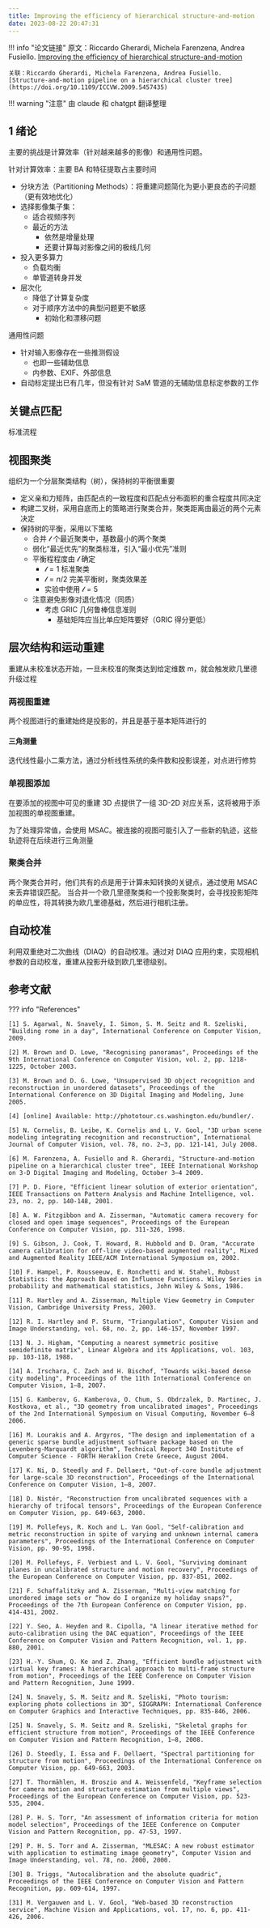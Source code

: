 ```yaml
---
title: Improving the efficiency of hierarchical structure-and-motion
date: 2023-08-22 20:47:31
---
```



!!! info "论文链接"
	原文：Riccardo Gherardi, Michela Farenzena, Andrea Fusiello. [Improving the efficiency of hierarchical structure-and-motion](https://doi.org/10.1109/CVPR.2010.5539782)

    关联：Riccardo Gherardi, Michela Farenzena, Andrea Fusiello. [Structure-and-motion pipeline on a hierarchical cluster tree](https://doi.org/10.1109/ICCVW.2009.5457435)

!!! warning "注意"
    由 claude 和 chatgpt 翻译整理

## 1 绪论

主要的挑战是计算效率（针对越来越多的影像）和通用性问题。

针对计算效率：主要 BA 和特征提取占主要时间

- 分块方法（Partitioning Methods）：将重建问题简化为更小更良态的子问题（更有效地优化）
- 选择影像集子集：
	- 适合视频序列
	- 最近的方法
		- 依然是增量处理
		- 还要计算每对影像之间的极线几何
- 投入更多算力
	- 负载均衡
	- 单管道转身并发
- 层次化
	- 降低了计算复杂度
	- 对于顺序方法中的典型问题更不敏感
		- 初始化和漂移问题

通用性问题

- 针对输入影像存在一些推测假设
	- 也即一些辅助信息
	- 内参数、EXIF、外部信息
- 自动标定提出已有几年，但没有针对 SaM 管道的无辅助信息标定参数的工作
## 关键点匹配

标准流程

## 视图聚类

组织为一个分层聚类结构（树），保持树的平衡很重要

- 定义亲和力矩阵，由匹配点的一致程度和匹配点分布面积的重合程度共同决定
- 构建二叉树，采用自底而上的策略进行聚类合并，聚类距离由最近的两个元素决定
- 保持树的平衡，采用以下策略
	- 合并 $\mathcal{l}$ 个最近聚类中，基数最小的两个聚类
	- 弱化“最近优先”的聚类标准，引入“最小优先”准则
	- 平衡程程度由 $\mathcal{l}$ 确定
		-  $\mathcal{l}=1$ 标准聚类
		-  $\mathcal{l} = n/2$ 完美平衡树，聚类效果差
		- 实验中使用  $\mathcal{l}=5$ 
	- 注意避免影像对退化情况（同质）
		- 考虑 GRIC 几何鲁棒信息准则
			- 基础矩阵应当比单应矩阵要好（GRIC 得分更低）
## 层次结构和运动重建

重建从未校准状态开始，一旦未校准的聚类达到给定维数 m，就会触发欧几里德升级过程

### 两视图重建

两个视图进行的重建始终是投影的，并且是基于基本矩阵进行的

#### 三角测量
迭代线性最小二乘方法，通过分析线性系统的条件数和投影误差，对点进行修剪

### 单视图添加

在要添加的视图中可见的重建 3D 点提供了一组 3D-2D 对应关系，这将被用于添加视图的单视图重建。

为了处理异常值，会使用 MSAC。被连接的视图可能引入了一些新的轨迹，这些轨迹将在后续进行三角测量

### 聚类合并
两个聚类合并时，他们共有的点是用于计算未知转换的关键点，通过使用 MSAC 来丢弃错误匹配。
当合并一个欧几里德聚类和一个投影聚类时，会寻找投影矩阵的单应性，将其转换为欧几里德基础，然后进行相机注册。


## 自动校准

利用双重绝对二次曲线（DIAQ）的自动校准。通过对 DIAQ 应用约束，实现相机参数的自动校准，重建从投影升级到欧几里德级别。

## 参考文献

??? info "References"

	[1] S. Agarwal, N. Snavely, I. Simon, S. M. Seitz and R. Szeliski, "Building rome in a day", International Conference on Computer Vision, 2009.

	[2] M. Brown and D. Lowe, "Recognising panoramas", Proceedings of the 9th International Conference on Computer Vision, vol. 2, pp. 1218-1225, October 2003.

	[3] M. Brown and D. G. Lowe, "Unsupervised 3D object recognition and reconstruction in unordered datasets", Proceedings of the International Conference on 3D Digital Imaging and Modeling, June 2005.

	[4] [online] Available: http://phototour.cs.washington.edu/bundler/.

	[5] N. Cornelis, B. Leibe, K. Cornelis and L. V. Gool, "3D urban scene modeling integrating recognition and reconstruction", International Journal of Computer Vision, vol. 78, no. 2–3, pp. 121-141, July 2008.

	[6] M. Farenzena, A. Fusiello and R. Gherardi, "Structure-and-motion pipeline on a hierarchical cluster tree", IEEE International Workshop on 3-D Digital Imaging and Modeling, October 3–4 2009.

	[7] P. D. Fiore, "Efficient linear solution of exterior orientation", IEEE Transactions on Pattern Analysis and Machine Intelligence, vol. 23, no. 2, pp. 140-148, 2001.

	[8] A. W. Fitzgibbon and A. Zisserman, "Automatic camera recovery for closed and open image sequences", Proceedings of the European Conference on Computer Vision, pp. 311-326, 1998.

	[9] S. Gibson, J. Cook, T. Howard, R. Hubbold and D. Oram, "Accurate camera calibration for off-line video-based augmented reality", Mixed and Augmented Reality IEEE/ACM International Symposium on, 2002.

	[10] F. Hampel, P. Rousseeuw, E. Ronchetti and W. Stahel, Robust Statistics: the Approach Based on Influence Functions. Wiley Series in probability and mathematical statistics, John Wiley & Sons, 1986.

	[11] R. Hartley and A. Zisserman, Multiple View Geometry in Computer Vision, Cambridge University Press, 2003.

	[12] R. I. Hartley and P. Sturm, "Triangulation", Computer Vision and Image Understanding, vol. 68, no. 2, pp. 146-157, November 1997.

	[13] N. J. Higham, "Computing a nearest symmetric positive semidefinite matrix", Linear Algebra and its Applications, vol. 103, pp. 103-118, 1988.

	[14] A. Irschara, C. Zach and H. Bischof, "Towards wiki-based dense city modeling", Proceedings of the 11th International Conference on Computer Vision, 1–8, 2007.

	[15] G. Kamberov, G. Kamberova, O. Chum, S. Obdrzalek, D. Martinec, J. Kostkova, et al., "3D geometry from uncalibrated images", Proceedings of the 2nd International Symposium on Visual Computing, November 6–8 2006.

	[16] M. Lourakis and A. Argyros, "The design and implementation of a generic sparse bundle adjustment software package based on the Levenberg-Marquardt algorithm", Technical Report 340 Institute of Computer Science - FORTH Heraklion Crete Greece, August 2004.

	[17] K. Ni, D. Steedly and F. Dellaert, "Out-of-core bundle adjustment for large-scale 3D reconstruction", Proceedings of the International Conference on Computer Vision, 1–8, 2007.

	[18] D. Nistér, "Reconstruction from uncalibrated sequences with a hierarchy of trifocal tensors", Proceedings of the European Conference on Computer Vision, pp. 649-663, 2000.

	[19] M. Pollefeys, R. Koch and L. Van Gool, "Self-calibration and metric reconstruction in spite of varying and unknown internal camera parameters", Proceedings of the International Conference on Computer Vision, pp. 90-95, 1998.

	[20] M. Pollefeys, F. Verbiest and L. V. Gool, "Surviving dominant planes in uncalibrated structure and motion recovery", Proceedings of the European Conference on Computer Vision, pp. 837-851, 2002.

	[21] F. Schaffalitzky and A. Zisserman, "Multi-view matching for unordered image sets or “how do I organize my holiday snaps?", Proceedings of the 7th European Conference on Computer Vision, pp. 414-431, 2002.

	[22] Y. Seo, A. Heyden and R. Cipolla, "A linear iterative method for auto-calibration using the DAC equation", Proceedings of the IEEE Conference on Computer Vision and Pattern Recognition, vol. 1, pp. 880, 2001.

	[23] H.-Y. Shum, Q. Ke and Z. Zhang, "Efficient bundle adjustment with virtual key frames: A hierarchical approach to multi-frame structure from motion", Proceedings of the IEEE Conference on Computer Vision and Pattern Recognition, June 1999.

	[24] N. Snavely, S. M. Seitz and R. Szeliski, "Photo tourism: exploring photo collections in 3D", SIGGRAPH: International Conference on Computer Graphics and Interactive Techniques, pp. 835-846, 2006.

	[25] N. Snavely, S. M. Seitz and R. Szeliski, "Skeletal graphs for efficient structure from motion", Proceedings of the IEEE Conference on Computer Vision and Pattern Recognition, 1–8, 2008.

	[26] D. Steedly, I. Essa and F. Dellaert, "Spectral partitioning for structure from motion", Proceedings of the International Conference on Computer Vision, pp. 649-663, 2003.

	[27] T. Thormählen, H. Broszio and A. Weissenfeld, "Keyframe selection for camera motion and structure estimation from multiple views", Proceedings of the European Conference on Computer Vision, pp. 523-535, 2004.

	[28] P. H. S. Torr, "An assessment of information criteria for motion model selection", Proceedings of the IEEE Conference on Computer Vision and Pattern Recognition, pp. 47-53, 1997.

	[29] P. H. S. Torr and A. Zisserman, "MLESAC: A new robust estimator with application to estimating image geometry", Computer Vision and Image Understanding, vol. 78, no. 2000, 2000.

	[30] B. Triggs, "Autocalibration and the absolute quadric", Proceedings of the IEEE Conference on Computer Vision and Pattern Recognition, pp. 609-614, 1997.

	[31] M. Vergauwen and L. V. Gool, "Web-based 3D reconstruction service", Machine Vision and Applications, vol. 17, no. 6, pp. 411-426, 2006.